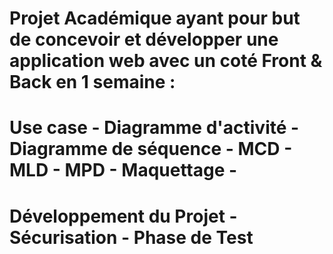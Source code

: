 Projet Académique ayant pour but de concevoir et développer une application web avec un coté Front & Back en 1 semaine :
==========
Use case - 
Diagramme d'activité - 
Diagramme de séquence - 
MCD - 
MLD - 
MPD - 
Maquettage - 
==========
Développement du Projet - 
Sécurisation - 
Phase de Test 
===========
